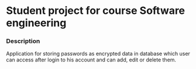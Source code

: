 # Student project for course Software engineering

### Description

Application for storing passwords as encrypted data in database which user can access after login to his account and can add, edit or delete them.

